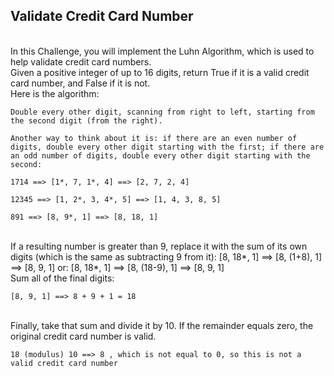 <h2>Validate Credit Card Number</h2>
<br>
In this Challenge, you will implement the Luhn Algorithm, which is used to help validate credit card numbers.
<br>
Given a positive integer of up to 16 digits, return True if it is a valid credit card number, and False if it is not.
<br>
Here is the algorithm:

    Double every other digit, scanning from right to left, starting from the second digit (from the right).

    Another way to think about it is: if there are an even number of digits, double every other digit starting with the first; if there are an odd number of digits, double every other digit starting with the second:

    1714 ==> [1*, 7, 1*, 4] ==> [2, 7, 2, 4]

    12345 ==> [1, 2*, 3, 4*, 5] ==> [1, 4, 3, 8, 5]

    891 ==> [8, 9*, 1] ==> [8, 18, 1]
<br>
    If a resulting number is greater than 9, replace it with the sum of its own digits (which is the same as subtracting 9 from it): 
    [8, 18*, 1] ==> [8, (1+8), 1] ==> [8, 9, 1]
    or:
    [8, 18*, 1] ==> [8, (18-9), 1] ==> [8, 9, 1]
<br>
    Sum all of the final digits:

    [8, 9, 1] ==> 8 + 9 + 1 = 18
<br>
    Finally, take that sum and divide it by 10. If the remainder equals zero, the original credit card number is valid.

    18 (modulus) 10 ==> 8 , which is not equal to 0, so this is not a valid credit card number

